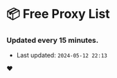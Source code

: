 # :package: Free Proxy List
### Updated every 15 minutes.

- Last updated: `2024-05-12 22:13`

:heart:
